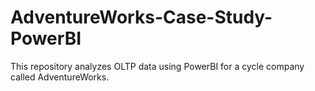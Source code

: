 # AdventureWorks-Case-Study-PowerBI
This repository analyzes OLTP data using PowerBI for a cycle company called AdventureWorks.
